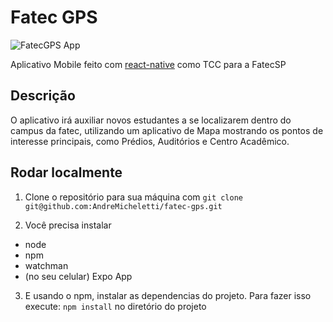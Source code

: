# Fatec GPS

![FatecGPS App](https://imgur.com/a/Y3fVK)

Aplicativo Mobile feito com [react-native](https://facebook.github.io/react-native/) como TCC para a FatecSP

## Descrição

O aplicativo irá auxiliar novos estudantes a se localizarem dentro do campus da fatec, utilizando um
aplicativo de Mapa mostrando os pontos de interesse principais, como Prédios, Auditórios e Centro Acadêmico.

## Rodar localmente

1. Clone o repositório para sua máquina com `git clone git@github.com:AndreMicheletti/fatec-gps.git`

2. Você precisa instalar
 - node
 - npm
 - watchman
 - (no seu celular) Expo App

3. E usando o npm, instalar as dependencias do projeto. Para fazer isso execute: `npm install` no diretório do projeto
